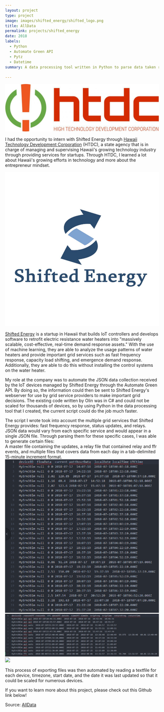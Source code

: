 ```yaml
---
layout: project
type: project
image: images/shifted_energy/shifted_logo.png
title: AllData
permalink: projects/shifted_energy
date: 2018
labels:
  - Python
  - Automate Green API
  - Pytz
  - Datetime
summary: A data processing tool written in Python to parse data taken recieved from Automate Green's API. This project was done during Summer 2018 for an internship with Shifted Energy where I worked with Olin Lagon, the co-founder and current CTO of Shifted Energy.

---
```

<img class class="ui medium right floated rounded image" src="../images/shifted_energy/htdc_logo.png">

I had the opportunity to intern with Shifted Energy through [Hawaii Technology Development Corporation](https://www.htdc.org/about/) (HTDC), a state agency that is in charge of managing and supervising Hawaii's growing technology industry through providing services for startups. Through HTDC, I learned a lot about Hawaii's growing efforts in technology and more about the entrepreneur mindset.

<img class class="ui medium right floated rounded image" src="../images/shifted_energy/shifted_logo.png">


[Shifted Energy](https://www.shiftedenergy.com/) is a startup in Hawaii that builds IoT controllers and develops software to retrofit electric resistance water heaters into "massively scalable, cost-effective, real-time demand response assets." With the use of machine learning, they are able to analyze the usage patterns of water heaters and provide important grid services such as fast frequency response, capacity load shifting, and emergence demand response. Additionally, they are able to do this without installing the control systems on the water heater.


My role at the company was to automate the JSON data collection received by the IoT devices managed by Shifted Energy through the Automate Green API. By doing so, the information could then be sent to Shifted Energy's webserver for use by grid service providers to make important grid decisions. The existing code written by Olin was in C# and could not be scaled for thousands of devices, so by using Python in the data processing tool that I created, the current script could do the job much faster.


The script I wrote took into account the multiple grid services that Shifted Energy provides: fast frequency response, status updates, and relays. JSON data would vary from each specific service and would appear in a single JSON file. Through parsing them for these specific cases, I was able to generate certain files:  
A master file containing the updates, a relay file that contained relay and ffr events, and multiple files that covers data from each day in a tab-delimited 15-minute increment format. <img class class="ui large right floated rounded image" src="../images/shifted_energy/shifted_master.png"> <br><img class class="ui large right floated rounded image" src="../images/shifted_energy/shifted_relay.png"> <br> <img class class="ui medium right floated rounded image" src="../images/shifted_energy/shifted_increment.png"> <br>

This process of exporting files was then automated by reading a textfile for each device, timezone, start date, and the date it was last updated so that it could be scaled for numerous devices. 


If you want to learn more about this project, please check out this Github link below!

Source: <a href="https://github.com/fpang0502/shifted_parser"><i class="large github icon"></i>AllData</a>
